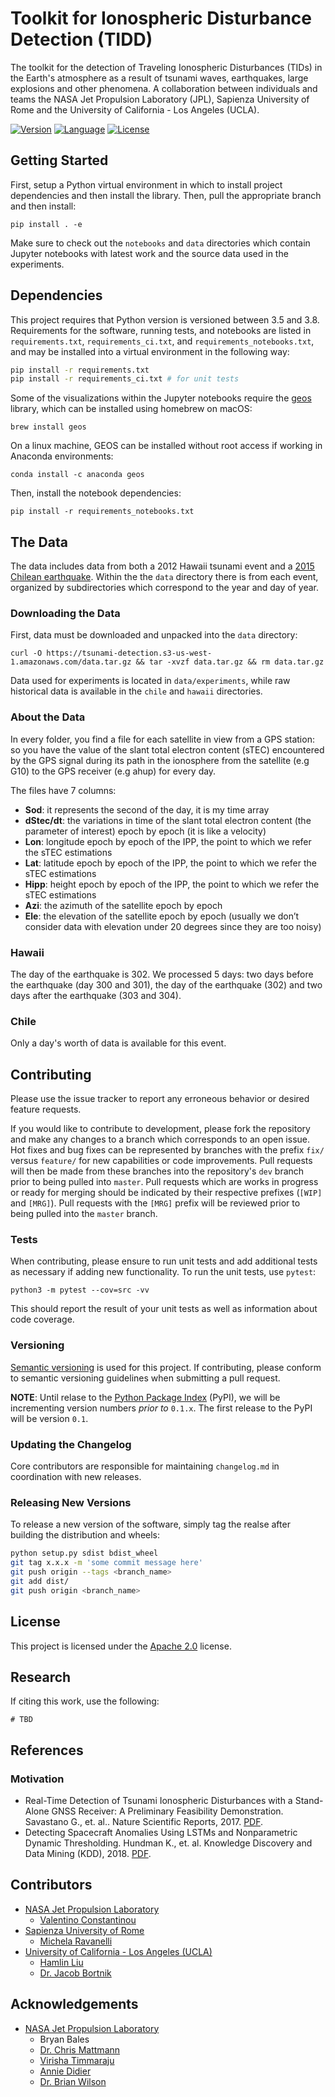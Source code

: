 # Toolkit for Ionospheric Disturbance Detection (TIDD)

The toolkit for the detection of Traveling Ionospheric Disturbances (TIDs) in the Earth's atmosphere as a result of 
tsunami waves, earthquakes, large explosions and other phenomena. A collaboration between individuals and teams the 
NASA Jet Propulsion Laboratory (JPL), Sapienza University of Rome and the University of California - Los Angeles (UCLA). 

[![Version](https://img.shields.io/badge/version-0.1.0-blue.svg)](https://github.com/vc1492a/sTEC-d-dt-Anomaly-Detection/archive/0.1.0.tar.gz)
[![Language](https://img.shields.io/badge/python-3.8-blue)](#)
[![License](https://img.shields.io/badge/License-Apache%202.0-blue.svg)](https://opensource.org/licenses/Apache-2.0)

## Getting Started 

First, setup a Python virtual environment in which to install project 
dependencies and then install the library. Then, pull the appropriate 
branch and then install: 

```
pip install . -e
```

Make sure to check out the `notebooks` and `data` directories 
which contain Jupyter notebooks with latest work and the source data 
used in the experiments. 

## Dependencies

This project requires that Python version is versioned between 3.5 and 
3.8. Requirements for the software, running tests, and notebooks are 
listed in `requirements.txt`, `requirements_ci.txt`, and `requirements_notebooks.txt`, 
and may be installed into a virtual environment in the following way: 

```bash
pip install -r requirements.txt
pip install -r requirements_ci.txt # for unit tests 
```

Some of the visualizations within the Jupyter notebooks require 
the [geos](https://trac.osgeo.org/geos/) library, which can be installed 
using homebrew on macOS:

```
brew install geos
```

On a linux machine, GEOS can be installed without root access if working 
in Anaconda environments: 

```
conda install -c anaconda geos
```

Then, install the notebook dependencies: 

```
pip install -r requirements_notebooks.txt
```

## The Data

The data includes data from both a 2012 Hawaii tsunami event and 
a [2015 Chilean earthquake](https://earthquake.usgs.gov/earthquakes/eventpage/us20003k7a/executive). 
Within the the `data` directory there is from each event, organized 
by subdirectories which correspond to the year and day of year. 

### Downloading the Data 

First, data must be downloaded and unpacked into the `data` directory:

```shell
curl -O https://tsunami-detection.s3-us-west-1.amazonaws.com/data.tar.gz && tar -xvzf data.tar.gz && rm data.tar.gz
```

Data used for experiments is located in `data/experiments`, while raw historical 
data is available in the `chile` and `hawaii` directories. 

### About the Data

In every folder, you find a file for each satellite in view from a GPS 
station: so you have the value of the slant total electron content 
(sTEC) encountered by the GPS signal during its path in the ionosphere 
from the satellite (e.g G10) to the GPS receiver (e.g ahup) for every 
day.

The files have 7 columns:
- **Sod**: it represents the second of the day, it is my time array
- **dStec/dt**: the variations in time of the slant total electron 
content (the parameter of interest) epoch by epoch (it is like a velocity)
- **Lon**: longitude epoch by epoch of the IPP, the point to which we refer 
the sTEC estimations
- **Lat**: latitude epoch by epoch of the IPP, the point to which we refer 
the sTEC estimations
- **Hipp**: height epoch by epoch of the IPP, the point to which we refer 
the sTEC estimations
- **Azi**: the azimuth of the satellite epoch by epoch
- **Ele**: the elevation of the satellite epoch by epoch (usually we 
don’t consider data with elevation under 20 degrees since they are too 
noisy)

### Hawaii
 
The day of the earthquake is 302. We processed 5 days: two days before 
the earthquake (day 300 and 301), the day of the earthquake (302) and 
two days after the earthquake (303 and 304).

### Chile 

Only a day's worth of data is available for this event. 

## Contributing

Please use the issue tracker to report any erroneous behavior or desired 
feature requests. 

If you would like to contribute to development, please fork the repository and make 
any changes to a branch which corresponds to an open issue. Hot fixes 
and bug fixes can be represented by branches with the prefix `fix/` versus 
`feature/` for new capabilities or code improvements. Pull requests will 
then be made from these branches into the repository's `dev` branch 
prior to being pulled into `master`. Pull requests which are works in 
progress or ready for merging should be indicated by their respective 
prefixes (`[WIP]` and `[MRG]`). Pull requests with the `[MRG]` prefix will be 
reviewed prior to being pulled into the `master` branch. 

### Tests
When contributing, please ensure to run unit tests and add additional tests as 
necessary if adding new functionality. To run the unit tests, use `pytest`: 

```
python3 -m pytest --cov=src -vv
```

This should report the result of your unit tests as well as information 
about code coverage. 

### Versioning
[Semantic versioning](http://semver.org/) is used for this project. 
If contributing, please conform to semantic versioning guidelines when 
submitting a pull request. 

**NOTE**: Until relase to the [Python Package Index](https://pypi.org/) 
(PyPI), we will be incrementing version numbers _prior to_ `0.1.x`. The 
first release to the PyPI will be version `0.1`. 

### Updating the Changelog
Core contributors are responsible for maintaining `changelog.md` in 
coordination with new releases. 

### Releasing New Versions 

To release a new version of the software, simply tag the realse after building 
the distribution and wheels: 

```bash
python setup.py sdist bdist_wheel
git tag x.x.x -m 'some commit message here'
git push origin --tags <branch_name>
git add dist/
git push origin <branch_name>
```

## License
This project is licensed under the 
[Apache 2.0](https://www.apache.org/licenses/LICENSE-2.0) license.

## Research
If citing this work, use the following: 

```
# TBD
```

## References

### Motivation

* Real-Time Detection of Tsunami Ionospheric Disturbances with a 
Stand-Alone GNSS Receiver: A Preliminary Feasibility Demonstration. 
Savastano G., et. al.. Nature Scientific Reports, 2017. [PDF](https://www.nature.com/articles/srep46607.pdf).
* Detecting Spacecraft Anomalies Using LSTMs and Nonparametric Dynamic Thresholding. Hundman K., et. al. 
Knowledge Discovery and Data Mining (KDD), 2018. [PDF](https://dl.acm.org/doi/pdf/10.1145/3219819.3219845).

## Contributors
- [NASA Jet Propulsion Laboratory](https://jpl.nasa.gov/)
    - [Valentino Constantinou](https://www.github.com/vc1492a)
- [Sapienza University of Rome](https://www.uniroma1.it/en/pagina-strutturale/home)
    - [Michela Ravanelli](https://scholar.google.com/citations?user=w6sS0Q0AAAAJ&hl=it)
- [University of California - Los Angeles (UCLA)](https://www.ucla.edu/)
    - [Hamlin Liu](https://www.github.com/hamlinliu17)
    - [Dr. Jacob Bortnik](https://atmos.ucla.edu/people/faculty/jacob-bortnik)

## Acknowledgements
- [NASA Jet Propulsion Laboratory](https://jpl.nasa.gov/)
  - Bryan Bales
  - [Dr. Chris Mattmann](https://github.com/chrismattmann)
  - [Virisha Timmaraju](https://github.com/virisha22)
  - [Annie Didier](https://github.com/adidier17)
  - [Dr. Brian Wilson](https://github.com/BrianWilson1)